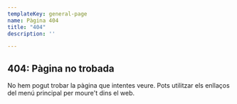 ```yaml
---
templateKey: general-page
name: Pàgina 404
title: "404"
description: ''

---
```

## 404: Pàgina no trobada

No hem pogut trobar la pàgina que intentes veure. Pots utilitzar els
enllaços del menú principal per moure't dins el web.

